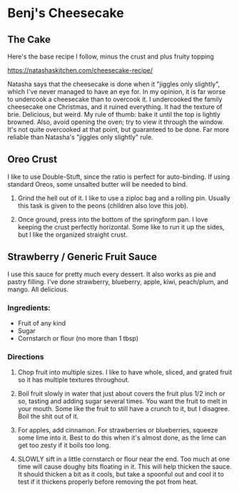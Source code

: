 # Benj's Cheesecake

## The Cake

Here's the base recipe I follow, minus the crust and plus fruity topping

https://natashaskitchen.com/cheesecake-recipe/

Natasha says that the cheesecake is done when it "jiggles only slightly", which I've never managed to have an eye for.  In my opinion, it is far worse to undercook a cheesecake than to overcook it.  I undercooked the family cheesecake one Christmas, and it ruined everything.  It had the texture of brie.  Delicious, but weird.  My rule of thumb: bake it until the top is lightly browned.  Also, avoid opening the oven; try to view it through the window.  It's not quite overcooked at that point, but guaranteed to be done.  Far more reliable than Natasha's "jiggles only slightly" rule.

## Oreo Crust

I like to use Double-Stuft, since the ratio is perfect for auto-binding.  If using standard Oreos, some unsalted butter will be needed to bind.

1. Grind the hell out of it.  I like to use a ziploc bag and a rolling pin.  Usually this task is given to the peons (children also love this job).

2. Once ground, press into the bottom of the springform pan.  I love keeping the crust perfectly horizontal.  Some like to run it up the sides, but I like the organized straight crust.

## Strawberry / Generic Fruit Sauce

I use this sauce for pretty much every dessert.  It also works as pie and pastry filling.  I've done strawberry, blueberry, apple, kiwi, peach/plum, and mango.  All delicious.

### Ingredients:

* Fruit of any kind
* Sugar
* Cornstarch or flour (no more than 1 tbsp)

### Directions

1. Chop fruit into multiple sizes.  I like to have whole, sliced, and grated fruit so it has multiple textures throughout.

2. Boil fruit slowly in water that just about covers the fruit plus 1/2 inch or so, tasting and adding sugar several times.  You want the fruit to melt in your mouth.  Some like the fruit to still have a crunch to it, but I disagree.  Boil the shit out of it.

3. For apples, add cinnamon.  For strawberries or blueberries, squeeze some lime into it.  Best to do this when it's almost done, as the lime can get too zesty if it boils too long.

4. SLOWLY sift in a little cornstarch or flour near the end.  Too much at one time will cause doughy bits floating in it.  This will help thicken the sauce.  It should thicken a bit as it cools, but take a spoonful out and cool it to test if it thickens properly before removing the pot from heat.